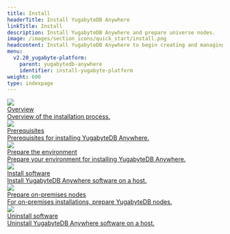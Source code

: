 ```yaml
---
title: Install
headerTitle: Install YugabyteDB Anywhere
linkTitle: Install
description: Install YugabyteDB Anywhere and prepare universe nodes.
image: /images/section_icons/quick_start/install.png
headcontent: Install YugabyteDB Anywhere to begin creating and managing deployments.
menu:
  v2.20_yugabyte-platform:
    parent: yugabytedb-anywhere
    identifier: install-yugabyte-platform
weight: 600
type: indexpage
---
```


<div class="row">

  <div class="col-12 col-md-6 col-lg-12 col-xl-6">
    <a class="section-link icon-offset" href="install/public-cloud/">
      <div class="head">
        <img class="icon" src="/images/section_icons/quick_start/install.png" aria-hidden="true" />
        <div class="title">Overview</div>
      </div>
      <div class="body">
        Overview of the installation process.
      </div>
    </a>
  </div>

  <div class="col-12 col-md-6 col-lg-12 col-xl-6">
    <a class="section-link icon-offset" href="prerequisites/installer/">
      <div class="head">
        <img class="icon" src="/images/section_icons/deploy/checklist.png" aria-hidden="true" />
        <div class="title">Prerequisites</div>
      </div>
      <div class="body">
        Prerequisites for installing YugabyteDB Anywhere.
      </div>
    </a>
  </div>

  <div class="col-12 col-md-6 col-lg-12 col-xl-6">
    <a class="section-link icon-offset" href="prepare-environment/aws/">
      <div class="head">
        <img class="icon" src="/images/section_icons/manage/diagnostics.png" aria-hidden="true" />
        <div class="title">Prepare the environment</div>
      </div>
      <div class="body">
        Prepare your environment for installing YugabyteDB Anywhere.
      </div>
    </a>
  </div>

  <div class="col-12 col-md-6 col-lg-12 col-xl-6">
    <a class="section-link icon-offset" href="install-software/installer/">
      <div class="head">
        <img class="icon" src="/images/section_icons/quick_start/install.png" aria-hidden="true" />
        <div class="title">Install software</div>
      </div>
      <div class="body">
        Install YugabyteDB Anywhere software on a host.
      </div>
    </a>
  </div>

  <div class="col-12 col-md-6 col-lg-12 col-xl-6">
    <a class="section-link icon-offset" href="prepare-on-prem-nodes/">
      <div class="head">
        <img class="icon" src="/images/section_icons/explore/planet_scale.png" aria-hidden="true" />
        <div class="title">Prepare on-premises nodes</div>
      </div>
      <div class="body">
        For on-premises installations, prepare YugabyteDB nodes.
      </div>
    </a>
  </div>

  <div class="col-12 col-md-6 col-lg-12 col-xl-6">
    <a class="section-link icon-offset" href="uninstall-software/">
      <div class="head">
        <img class="icon" src="/images/section_icons/manage/diagnostics.png" aria-hidden="true" />
        <div class="title">Uninstall software</div>
      </div>
      <div class="body">
        Uninstall YugabyteDB Anywhere software on a host.
      </div>
    </a>
  </div>

</div>
